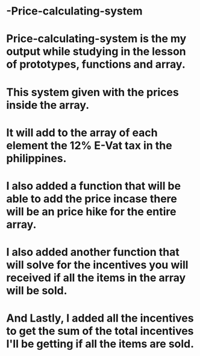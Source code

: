 # -Price-calculating-system

#  Price-calculating-system is the my output while studying in the lesson of prototypes, functions and array. 
#  This system given with the prices inside the array. 
#  It will add to the array of each element the 12% E-Vat tax in the philippines. 
#  I also added a function that will be able to add the price incase there will be an price hike for the entire array. 
#  I also added another function that will solve for the incentives you will received if all the items in the array  will be sold.
#  And Lastly, I added all the incentives to get the sum of the total incentives I'll be getting if all the items are sold.
